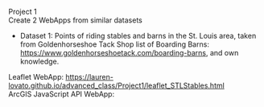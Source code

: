 Project 1  
Create 2 WebApps from similar datasets  
  * Dataset 1: Points of riding stables and barns in the St. Louis area, taken from Goldenhorseshoe Tack Shop list of Boarding Barns: https://www.goldenhorseshoetack.com/boarding-barns, and own knowledge.

Leaflet WebApp: https://lauren-lovato.github.io/advanced_class/Project1/leaflet_STLStables.html  
ArcGIS JavaScript API WebApp:  
